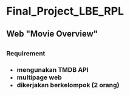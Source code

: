 # Final_Project_LBE_RPL
<h2>Web "Movie Overview"<h2>
<h3> Requirement <h3>
  <ul>  
    <li>mengunakan TMDB API</li>
<li>multipage web</li>
<li>dikerjakan berkelompok (2 orang)</li>
  </ul>
